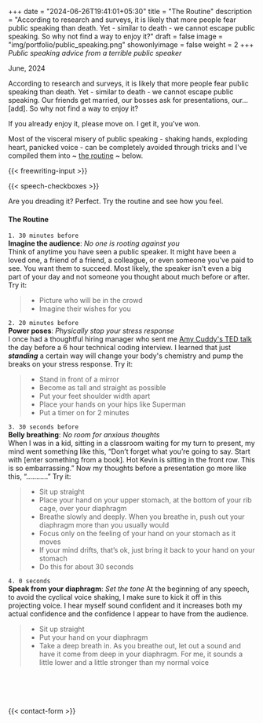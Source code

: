 +++
date = "2024-06-26T19:41:01+05:30"
title = "The Routine"
description = "According to research and surveys, it is likely that more people fear public speaking than death. Yet - similar to death - we cannot escape public speaking. So why not find a way to enjoy it?"
draft = false
image = "img/portfolio/public_speaking.png"
showonlyimage = false
weight = 2
+++
*Public speaking advice from a terrible public speaker*  

June, 2024

<!--more-->
According to research and surveys, it is likely that more people fear public speaking than death. Yet - similar to death - we cannot escape public speaking. Our friends get married, our bosses ask for presentations, our… [add]. So why not find a way to enjoy it?

If you already enjoy it, please move on. I get it, you've won.  

Most of the visceral misery of public speaking - shaking hands, exploding heart, panicked voice - can be completely avoided through tricks and I've compiled them into ~ [the routine](https://www.youtube.com/watch?v=UPoOv4vY2Lw) ~ below.

{{< freewriting-input >}}
<!-- <details>
<summary><b>Freewriting exercise - click to try</b></summary>
<p>
Unload your fears into this blank empty abyss in the form of a text box. On submit, its contents (similar to ____'s career) will go nowhere.  
Answer questions like why *don't* you enjoy public speaking? Better yet, why do you ***hate*** it? Why do you dread it? Write it all down. Include down your past experiences, particularly the terrible. Don't think about grammar or style. Just write.



</p>
</details> -->

{{< speech-checkboxes >}}

Are you dreading it? Perfect. Try the routine and see how you feel.

#### The Routine

`1. 30 minutes before`   
**Imagine the audience**: *No one is rooting against you*  
Think of anytime you have seen a public speaker. It might have been a loved one, a friend of a friend, a colleague, or even someone you've paid to see. You want them to succeed. Most likely, the speaker isn't even a big part of your day and not someone you thought about much before or after. Try it:
> * Picture who will be in the crowd
> * Imagine their wishes for you

`2. 20 minutes before`  
**Power poses**: *Physically stop your stress response*  
I once had a thoughtful hiring manager who sent me [Amy Cuddy's TED talk](https://www.youtube.com/watch?v=Ks-_Mh1QhMc) the day before a 6 hour technical coding interview. I learned that just ***standing*** a certain way will change your body's chemistry and pump the breaks on your stress response. Try it:
> * Stand in front of a mirror
> * Become as tall and straight as possible
> * Put your feet shoulder width apart
> * Place your hands on your hips like Superman
> * Put a timer on for 2 minutes


`3. 30 seconds before`  
**Belly breathing**: *No room for anxious thoughts*  
When I was in a kid, sitting in a classroom waiting for my turn to present, my mind went something like this, “Don’t forget what you’re going to say. Start with [enter something from a book]. Hot Kevin is sitting in the front row. This is so embarrassing.”
Now my thoughts before a presentation go more like this, “………..” Try it:  
> * Sit up straight  
> * Place your hand on your upper stomach, at the bottom of your rib cage, over your diaphragm  
> * Breathe slowly and deeply. When you breathe in, push out your diaphragm more than you usually would  
> * Focus only on the feeling of your hand on your stomach as it moves  
> * If your mind drifts, that’s ok, just bring it back to your hand on your stomach  
> * Do this for about 30 seconds  

`4. 0 seconds`  
**Speak from your diaphragm**: *Set the tone*
At the beginning of any speech, to avoid the cyclical voice shaking, I make sure to kick it off in this projecting voice. I hear myself sound confident and it increases both my actual confidence and the confidence I appear to have from the audience.
> * Sit up straight  
> * Put your hand on your diaphragm  
> * Take a deep breath in. As you breathe out, let out a sound and have it come from deep in your diaphragm. For me, it sounds a little lower and a little stronger than my normal voice  

<br></br>
<br></br>
{{< contact-form >}}






